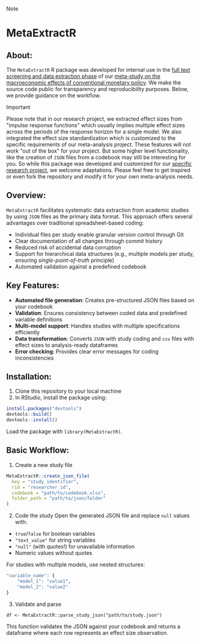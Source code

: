 > [!NOTE]
> # MetaExtractR
> 
> ## About:
>
> The `MetaExtractR` R package was developed for internal use in the [full text screening and data extraction phase](https://github.com/META-CMP/data?tab=readme-ov-file#full-text-screening) of our [meta-study on the macroeconomic effects of conventional monetary policy](https://github.com/META-CMP/data). We make the source code public for transparency and reproducibility purposes. Below, we provide guidance on the workflow.

> [!IMPORTANT]
> Please note that in our research project, we extracted effect sizes from "impulse response functions" which usually implies multiple effect sizes across the periods of the response horizon for a single model. We also integrated the effect size standardization which is customized to the specific requirements of our meta-analysis project. These features will not work "out of the box" for your project. But some higher level functionality, like the creation of `JSON` files from a codebook may still be interesting for you. So while this package was developed and customized for our [specific research project]([data](https://github.com/META-CMP/data)), we welcome adaptations. Please feel free to get inspired or even fork the repository and modify it for your own meta-analysis needs.

## Overview:

`MetaExtractR` facilitates systematic data extraction from academic studies by using `JSON` files as the primary data format. This approach offers several advantages over traditional spreadsheet-based coding:
- Individual files per study enable granular version control through Git
- Clear documentation of all changes through commit history
- Reduced risk of accidental data corruption
- Support for hierarchical data structures (e.g., multiple models per study, ensuring _single-point-of-truth_ principle)
- Automated validation against a predefined codebook

## Key Features:

- **Automated file generation**: Creates pre-structured JSON files based on your codebook
- **Validation**: Ensures consistency between coded data and predefined variable definitions
- **Multi-model support**: Handles studies with multiple specifications efficiently
- **Data transformation**: Converts `JSON` with study coding and `csv` files with effect sizes to analysis-ready dataframes
- **Error checking**: Provides clear error messages for coding inconsistencies

## Installation:

1. Clone this repository to your local machine
2. In RStudio, install the package using:

```r
install.packages("devtools")
devtools::build()
devtools::install()
```

Load the package with `library(MetaExtractR)`.

## Basic Workflow:

1. Create a new study file

```r
MetaExtractR::create_json_file(
  key = "study_identifier",
  rid = "researcher_id",
  codebook = "path/to/codebook.xlsx",
  folder_path = "path/to/json/folder"
)
```

2. Code the study
Open the generated JSON file and replace `null` values with:

- `true`/`false` for boolean variables
- `"text_value"` for string variables
- `"null"` (with quotes!) for unavailable information
- Numeric values without quotes

For studies with multiple models, use nested structures:
```r
"variable_name": {
    "model_1": "value1",
    "model_2": "value2"
}
```

3. Validate and parse
```
df <- MetaExtractR::parse_study_json("path/to/study.json")
```

This function validates the JSON against your codebook and returns a dataframe where each row represents an effect size observation.



